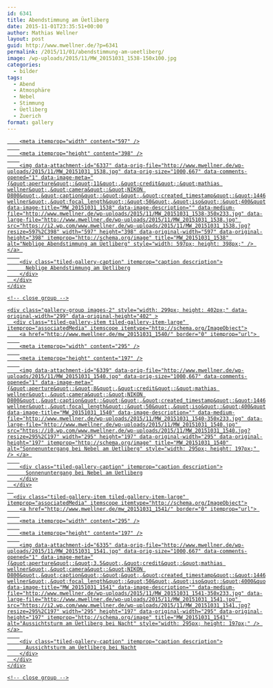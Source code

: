 ```yaml
---
id: 6341
title: Abendstimmung am Üetliberg
date: 2015-11-01T23:35:51+00:00
author: Mathias Wellner
layout: post
guid: http://www.mwellner.de/?p=6341
permalink: /2015/11/01/abendstimmung-am-ueetliberg/
image: /wp-uploads/2015/11/MW_20151031_1538-150x100.jpg
categories:
  - bilder
tags:
  - Abend
  - Atmosphäre
  - Nebel
  - Stimmung
  - Üetliberg
  - Zuerich
format: gallery
---
```

<div class="tiled-gallery type-rectangular tiled-gallery-unresized" data-original-width="900" data-carousel-extra='{&quot;blog_id&quot;:1,&quot;permalink&quot;:&quot;http:\/\/www.mwellner.de\/2015\/11\/01\/abendstimmung-am-ueetliberg\/&quot;,&quot;likes_blog_id&quot;:&quot;9056871&quot;}' itemscope itemtype="http://schema.org/ImageGallery" >
  <div class="gallery-row" style="width: 900px; height: 402px;" data-original-width="900" data-original-height="402" >
    <div class="gallery-group images-1" style="width: 601px; height: 402px;" data-original-width="601" data-original-height="402" >
      <div class="tiled-gallery-item tiled-gallery-item-large" itemprop="associatedMedia" itemscope itemtype="http://schema.org/ImageObject">
        <a href="http://www.mwellner.de/mw_20151031_1538/" border="0" itemprop="url"> 
        
        <meta itemprop="width" content="597" />
        
        <meta itemprop="height" content="398" />
        
        <img data-attachment-id="6337" data-orig-file="http://www.mwellner.de/wp-uploads/2015/11/MW_20151031_1538.jpg" data-orig-size="1000,667" data-comments-opened="1" data-image-meta="{&quot;aperture&quot;:&quot;11&quot;,&quot;credit&quot;:&quot;mathias wellner&quot;,&quot;camera&quot;:&quot;NIKON D800&quot;,&quot;caption&quot;:&quot;&quot;,&quot;created_timestamp&quot;:&quot;1446310607&quot;,&quot;copyright&quot;:&quot;mathias wellner&quot;,&quot;focal_length&quot;:&quot;50&quot;,&quot;iso&quot;:&quot;400&quot;,&quot;shutter_speed&quot;:&quot;0.002&quot;,&quot;title&quot;:&quot;&quot;,&quot;orientation&quot;:&quot;0&quot;}" data-image-title="MW_20151031_1538" data-image-description="" data-medium-file="http://www.mwellner.de/wp-uploads/2015/11/MW_20151031_1538-350x233.jpg" data-large-file="http://www.mwellner.de/wp-uploads/2015/11/MW_20151031_1538.jpg" src="https://i2.wp.com/www.mwellner.de/wp-uploads/2015/11/MW_20151031_1538.jpg?resize=597%2C398" width="597" height="398" data-original-width="597" data-original-height="398" itemprop="http://schema.org/image" title="MW_20151031_1538" alt="Neblige Abendstimmung am Üetliberg" style="width: 597px; height: 398px;" /> </a> 
        
        <div class="tiled-gallery-caption" itemprop="caption description">
          Neblige Abendstimmung am Üetliberg
        </div>
      </div>
    </div>
    
    <!-- close group -->
    
    <div class="gallery-group images-2" style="width: 299px; height: 402px;" data-original-width="299" data-original-height="402" >
      <div class="tiled-gallery-item tiled-gallery-item-large" itemprop="associatedMedia" itemscope itemtype="http://schema.org/ImageObject">
        <a href="http://www.mwellner.de/mw_20151031_1540/" border="0" itemprop="url"> 
        
        <meta itemprop="width" content="295" />
        
        <meta itemprop="height" content="197" />
        
        <img data-attachment-id="6339" data-orig-file="http://www.mwellner.de/wp-uploads/2015/11/MW_20151031_1540.jpg" data-orig-size="1000,667" data-comments-opened="1" data-image-meta="{&quot;aperture&quot;:&quot;8&quot;,&quot;credit&quot;:&quot;mathias wellner&quot;,&quot;camera&quot;:&quot;NIKON D800&quot;,&quot;caption&quot;:&quot;&quot;,&quot;created_timestamp&quot;:&quot;1446311124&quot;,&quot;copyright&quot;:&quot;mathias wellner&quot;,&quot;focal_length&quot;:&quot;50&quot;,&quot;iso&quot;:&quot;400&quot;,&quot;shutter_speed&quot;:&quot;0.004&quot;,&quot;title&quot;:&quot;&quot;,&quot;orientation&quot;:&quot;0&quot;}" data-image-title="MW_20151031_1540" data-image-description="" data-medium-file="http://www.mwellner.de/wp-uploads/2015/11/MW_20151031_1540-350x233.jpg" data-large-file="http://www.mwellner.de/wp-uploads/2015/11/MW_20151031_1540.jpg" src="https://i0.wp.com/www.mwellner.de/wp-uploads/2015/11/MW_20151031_1540.jpg?resize=295%2C197" width="295" height="197" data-original-width="295" data-original-height="197" itemprop="http://schema.org/image" title="MW_20151031_1540" alt="Sonnenuntergang bei Nebel am Üetliberg" style="width: 295px; height: 197px;" /> </a> 
        
        <div class="tiled-gallery-caption" itemprop="caption description">
          Sonnenuntergang bei Nebel am Üetliberg
        </div>
      </div>
      
      <div class="tiled-gallery-item tiled-gallery-item-large" itemprop="associatedMedia" itemscope itemtype="http://schema.org/ImageObject">
        <a href="http://www.mwellner.de/mw_20151031_1541/" border="0" itemprop="url"> 
        
        <meta itemprop="width" content="295" />
        
        <meta itemprop="height" content="197" />
        
        <img data-attachment-id="6335" data-orig-file="http://www.mwellner.de/wp-uploads/2015/11/MW_20151031_1541.jpg" data-orig-size="1000,667" data-comments-opened="1" data-image-meta="{&quot;aperture&quot;:&quot;3.5&quot;,&quot;credit&quot;:&quot;mathias wellner&quot;,&quot;camera&quot;:&quot;NIKON D800&quot;,&quot;caption&quot;:&quot;&quot;,&quot;created_timestamp&quot;:&quot;1446317326&quot;,&quot;copyright&quot;:&quot;mathias wellner&quot;,&quot;focal_length&quot;:&quot;50&quot;,&quot;iso&quot;:&quot;4000&quot;,&quot;shutter_speed&quot;:&quot;0.02&quot;,&quot;title&quot;:&quot;&quot;,&quot;orientation&quot;:&quot;0&quot;}" data-image-title="MW_20151031_1541" data-image-description="" data-medium-file="http://www.mwellner.de/wp-uploads/2015/11/MW_20151031_1541-350x233.jpg" data-large-file="http://www.mwellner.de/wp-uploads/2015/11/MW_20151031_1541.jpg" src="https://i2.wp.com/www.mwellner.de/wp-uploads/2015/11/MW_20151031_1541.jpg?resize=295%2C197" width="295" height="197" data-original-width="295" data-original-height="197" itemprop="http://schema.org/image" title="MW_20151031_1541" alt="Aussichtsturm am Üetliberg bei Nacht" style="width: 295px; height: 197px;" /> </a> 
        
        <div class="tiled-gallery-caption" itemprop="caption description">
          Aussichtsturm am Üetliberg bei Nacht
        </div>
      </div>
    </div>
    
    <!-- close group -->
  </div>
  
  <!-- close row -->
</div>